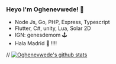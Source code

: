 ### Heyo I'm Oghenevwede! 🤡
- Node Js, Go, PHP, Express, Typescript
- Flutter, C#, unity, Lua, Solar 2D
- IGN: genesdemom 🕹️
- Hala Madrid 💙 !!!!


// [![Oghenevwede's github stats](https://github-readme-stats.vercel.app/api?username=Genesdemon)](https://github.com/anuraghazra/github-readme-stats)



<!--
**GENESDEMON/Genesdemon** is a ✨ _special_ ✨ repository because its `README.md` (this file) appears on your GitHub profile.
![Anurag's github stats](https://github-readme-stats.vercel.app/api?username=Genesdemon&count_private=true&show_icons=true&theme=dark)
[![Top Langs](https://github-readme-stats.vercel.app/api/top-langs/?username=Genesdemon)](https://github.com/anuraghazra/github-readme-stats)
![Profile views](https://gpvc.arturio.dev/Genesdemon) 
Here are some ideas to get you started:

- 🔭 I’m currently working on ...
- 🌱 I’m currently learning ...
- 👯 I’m looking to collaborate on ...
- 🤔 I’m looking for help with ...
- 💬 Ask me about ...
- 📫 How to reach me: ...
- 😄 Pronouns: ...
- ⚡ Fun fact: ...
-->
